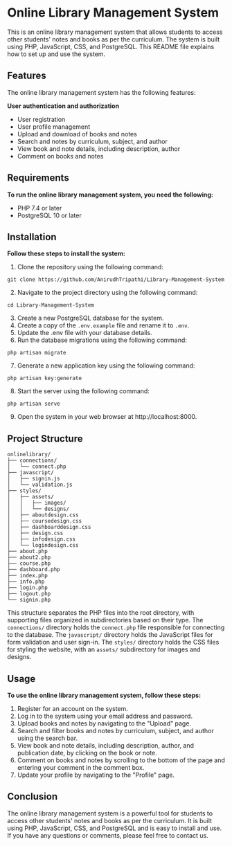 # Online Library Management System
This is an online library management system that allows students to access other students' notes and books as per the curriculum. The system is built using PHP, JavaScript, CSS, and PostgreSQL. This README file explains how to set up and use the system.

## Features
The online library management system has the following features:

**User authentication and authorization**
- User registration
- User profile management
- Upload and download of books and notes
- Search and notes by curriculum, subject, and author
- View book and note details, including description, author
- Comment on books and notes
## Requirements
**To run the online library management system, you need the following:**

- PHP 7.4 or later
- PostgreSQL 10 or later

## Installation
**Follow these steps to install the system:**

1. Clone the repository using the following command:
```
git clone https://github.com/AnirudhTripathi/Library-Management-System
```
2. Navigate to the project directory using the following command:
```
cd Library-Management-System
```
3. Create a new PostgreSQL database for the system.
4. Create a copy of the `.env.example` file and rename it to `.env`.
5. Update the .env file with your database details.
6. Run the database migrations using the following command:
```
php artisan migrate
```
7. Generate a new application key using the following command:
```vbnet
php artisan key:generate
```
8. Start the server using the following command:
```
php artisan serve
```
9. Open the system in your web browser at http://localhost:8000.
## Project Structure
```
onlinelibrary/
├── connections/
│   └── connect.php
├── javascript/
│   ├── signin.js
│   └── validation.js
├── styles/
│   ├── assets/
│   │   ├── images/
│   │   └── designs/
│   ├── aboutdesign.css
│   ├── coursedesign.css
│   ├── dashboarddesign.css
│   ├── design.css
│   ├── infodesign.css
│   └── logindesign.css
├── about.php
├── about2.php
├── course.php
├── dashboard.php
├── index.php
├── info.php
├── login.php
├── logout.php
└── signin.php
```
This structure separates the PHP files into the root directory, with supporting files organized in subdirectories based on their type. The `connections/` directory holds the `connect.php` file responsible for connecting to the database. The `javascript/` directory holds the JavaScript files for form validation and user sign-in. The `styles/` directory holds the CSS files for styling the website, with an `assets/` subdirectory for images and designs.
## Usage
**To use the online library management system, follow these steps:**
1. Register for an account on the system.
2. Log in to the system using your email address and password.
3. Upload books and notes by navigating to the "Upload" page.
4. Search and filter books and notes by curriculum, subject, and author using the search bar.
5. View book and note details, including description, author, and publication date, by clicking on the book or note.
6. Comment on books and notes by scrolling to the bottom of the page and entering your comment in the comment box.
7. Update your profile by navigating to the "Profile" page.
## Conclusion
The online library management system is a powerful tool for students to access other students' notes and books as per the curriculum. It is built using PHP, JavaScript, CSS, and PostgreSQL and is easy to install and use. If you have any questions or comments, please feel free to contact us.